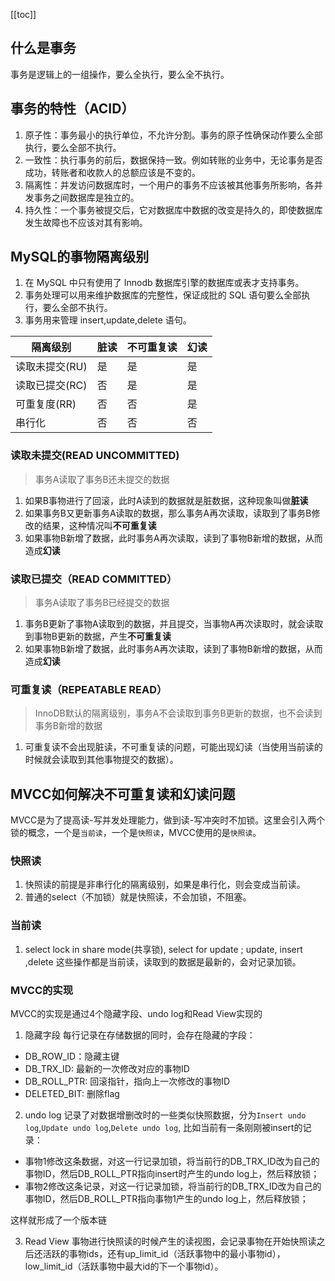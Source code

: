 [[toc]]

## 什么是事务

事务是逻辑上的一组操作，要么全执行，要么全不执行。

## 事务的特性（ACID）

1. 原子性：事务最小的执行单位，不允许分割。事务的原子性确保动作要么全部执行，要么全部不执行。
2. 一致性：执行事务的前后，数据保持一致。例如转账的业务中，无论事务是否成功，转账者和收款人的总额应该是不变的。
3. 隔离性：并发访问数据库时，一个用户的事务不应该被其他事务所影响，各并发事务之间数据库是独立的。
4. 持久性：一个事务被提交后，它对数据库中数据的改变是持久的，即使数据库发生故障也不应该对其有影响。

## MySQL的事物隔离级别

1. 在 MySQL 中只有使用了 Innodb 数据库引擎的数据库或表才支持事务。
2. 事务处理可以用来维护数据库的完整性，保证成批的 SQL 语句要么全部执行，要么全部不执行。
3. 事务用来管理 insert,update,delete 语句。


| 隔离级别 | 脏读 | 不可重复读 | 幻读 |
|-------|--|-----|--|
| 读取未提交(RU) | 是| 是 | 是 |
| 读取已提交(RC) | 否| 是 | 是 |
| 可重复度(RR)  | 否 | 否 | 是 |
| 串行化 | 否 | 否 | 否 |


### 读取未提交(READ UNCOMMITTED)

> 事务A读取了事务B还未提交的数据

1. 如果B事物进行了回滚，此时A读到的数据就是脏数据，这种现象叫做**脏读**
2. 如果事务B又更新事务A读取的数据，那么事务A再次读取，读取到了事务B修改的结果，这种情况叫**不可重复读**
3. 如果事物B新增了数据，此时事务A再次读取，读到了事物B新增的数据，从而造成**幻读**

### 读取已提交（READ COMMITTED）

> 事务A读取了事务B已经提交的数据

1. 事务B更新了事物A读取到的数据，并且提交，当事物A再次读取时，就会读取到事物B更新的数据，产生**不可重复读**
2. 如果事物B新增了数据，此时事务A再次读取，读到了事物B新增的数据，从而造成**幻读**

### 可重复读（REPEATABLE READ）

> InnoDB默认的隔离级别，事务A不会读取到事务B更新的数据，也不会读到事务B新增的数据

1. 可重复读不会出现脏读，不可重复读的问题，可能出现幻读（当使用当前读的时候就会读取到其他事物提交的数据）。

## MVCC如何解决不可重复读和幻读问题

MVCC是为了提高读-写并发处理能力，做到读-写冲突时不加锁。这里会引入两个锁的概念，一个是`当前读`，一个是`快照读`，MVCC使用的是`快照读`。

### 快照读
1. 快照读的前提是非串行化的隔离级别，如果是串行化，则会变成当前读。
2. 普通的select（不加锁）就是快照读，不会加锁，不阻塞。

### 当前读
1. select lock in share mode(共享锁), select for update ; update, insert ,delete 这些操作都是当前读，读取到的数据是最新的，会对记录加锁。

### MVCC的实现

MVCC的实现是通过4个隐藏字段、undo log和Read View实现的

1. 隐藏字段
   每行记录在存储数据的同时，会存在隐藏的字段：

+ DB_ROW_ID：隐藏主键
+ DB_TRX_ID: 最新的一次修改对应的事物ID
+ DB_ROLL_PTR: 回滚指针，指向上一次修改的事物ID
+ DELETED_BIT: 删除flag

2. undo log
   记录了对数据增删改时的一些类似快照数据，分为`Insert undo log`,`Update undo log`,`Delete undo log`, 比如当前有一条刚刚被insert的记录：
+ 事物1修改这条数据，对这一行记录加锁，将当前行的DB_TRX_ID改为自己的事物ID，然后DB_ROLL_PTR指向insert时产生的undo log上，然后释放锁；
+ 事物2修改这条记录，对这一行记录加锁，将当前行的DB_TRX_ID改为自己的事物ID，然后DB_ROLL_PTR指向事物1产生的undo log上，然后释放锁；

这样就形成了一个版本链

3. Read View
   事物进行快照读的时候产生的读视图，会记录事物在开始快照读之后还活跃的事物ids，还有up_limit_id（活跃事物中的最小事物id），low_limit_id（活跃事物中最大id的下一个事物id）。